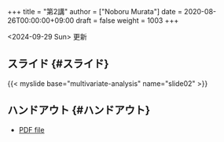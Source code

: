 +++
title = "第2講"
author = ["Noboru Murata"]
date = 2020-08-26T00:00:00+09:00
draft = false
weight = 1003
+++

<span class="timestamp-wrapper"><span class="timestamp">&lt;2024-09-29 Sun&gt; </span></span> 更新


## スライド {#スライド}

{{< myslide base="multivariate-analysis" name="slide02" >}}


## ハンドアウト {#ハンドアウト}

-   [PDF file](https://noboru-murata.github.io/multivariate-analysis/pdfs/slide02.pdf)
